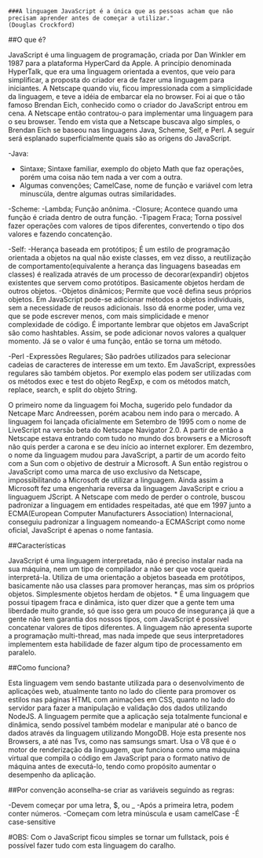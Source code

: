 
```
###A linguagem JavaScript é a única que as pessoas acham que não precisam aprender antes de começar a utilizar."
(Douglas Crockford)
```
##O que é?

  JavaScript é uma linguagem de programação, criada por Dan Winkler em 1987 para a plataforma HyperCard
da Apple. A princípio denominada HyperTalk, que era uma linguagem orientada a eventos, que veio para
simplificar, a proposta do criador era de fazer uma linguagem para iniciantes.
  A Netscape quando viu, ficou impressionada com a simplicidade da linguagem, e teve a idéia de embarcar
ela no browser. Foi ai que o tão famoso Brendan Eich, conhecido como o criador do JavaScript entrou em cena.
A Netscape então contratou-o para implementar uma linguagem para o seu browser. Tendo em vista que a Netscape
buscava algo simples, o Brendan Eich se baseou nas linguagens Java, Scheme, Self, e Perl. A seguir será 
esplanado superficialmente quais são as origens do JavaScript.

-Java:
  - Sintaxe; Sintaxe familiar, exemplo do objeto Math que faz operações, porém uma coisa não tem nada a
ver com a outra.
  - Algumas convenções; CamelCase, nome de função e variável com letra minuscúla, dentre algumas outras 
similaridades.

-Scheme:
  -Lambda; Função anônima.
  -Closure; Acontece quando uma função é criada dentro de outra função.
  -Tipagem Fraca; Torna possível fazer operações com valores de tipos diferentes, convertendo o tipo dos
valores e fazendo concatenção.

-Self:
  -Herança baseada em protótipos; É um estilo de programação orientada a objetos na qual não existe classes, 
em vez disso, a reutilização de comportamento(equivalente a herança das linguagens baseadas em classes) é 
realizada através de um processo de decorar(expandir) objetos existentes que servem como protótipos. 
Basicamente objetos herdam de outros objetos.
  -Objetos dinâmicos; Permite que você defina seus próprios objetos. Em JavaScript pode-se adicionar 
métodos a objetos individuais, sem a necessidade de reusos adicionais. Isso dá enorme poder, uma vez que
se pode escrever menos, com mais simplicidade e menor complexidade de código. É importante lembrar que 
objetos em JavaScript são como hashtables. Assim, se pode adicionar novos valores a qualquer momento. 
Já se o valor é  uma função, então se torna um método.

-Perl
  -Expressões Regulares; São padrões utilizados para selecionar cadeias de caracteres de interesse em um
texto.
Em JavaScript, expressões regulares são também objetos. Por exemplo elas podem ser utilizadas com os 
métodos exec e test do objeto RegExp, e com os métodos match, replace, search, e split do objeto String.


  O primeiro nome da linguagem foi Mocha, sugerido pelo fundador da Netcape Marc Andreessen, porém acabou
nem indo para o mercado. A linguagem foi lançada oficialmente em Setembro de 1995 com o nome de LiveScript
na versão beta do Netscape Navigator 2.0. A partir de então a Netscape estava entrando com tudo no mundo
dos browsers e a Microsoft não quis perder a carona e se deu início ao internet explorer.
  Em dezembro, o nome da linguagem mudou para JavaScript, a partir de um acordo feito com a Sun com o 
objetivo de destruir a Microsoft. A Sun então registrou o JavaScript como uma marca de uso exclusivo da
Netscape, impossibilitando a Microsoft de utilizar a linguagem. Ainda assim a Microsoft fez uma engenharia
reversa da linguagem JavaScript e criou a linguaguem JScript.
  A Netscape com medo de perder o controle, buscou padronizar a linguagem em entidades respeitadas, 
até que em 1997 junto a ECMA(European Computer Manufacturers Association) Internacional, conseguiu 
padronizar a linguagem nomeando-a ECMAScript como nome oficial, JavaScript é apenas o nome fantasia.


##Características

  JavaScript é uma linguagem interpretada, não é preciso instalar nada na sua máquina, nem um tipo de 
compilador a não ser que voce queira interpretá-la.
  Utiliza de uma orientação a objetos baseada em protótipos, basicamente não usa classes para promover 
heranças, mas sim os próprios objetos. Simplesmente objetos herdam de objetos. *
  É uma linguagem que possui tipagem fraca e dinâmica, isto quer dizer que a gente tem uma liberdade
muito grande, só que isso gera um pouco de insegurança já que a gente não tem garantia dos nossos tipos, 
com JavaScript é possível concatenar valores de tipos diferentes.
  A linguagem não apresenta suporte a programação multi-thread, mas nada impede que seus interpretadores
implementem esta habilidade de fazer algum tipo de processamento em paralelo.


##Como funciona?

  Esta linguagem vem sendo bastante utilizada para o desenvolvimento de aplicações web, atualmente tanto no
lado do cliente para promover os estilos nas páginas HTML com animações em CSS, quanto no lado do servidor
para fazer a manipulação e validação dos dados utilizando NodeJS. A linguagem permite que a aplicação seja 
totalmente funcional e dinâmica, sendo possível também modelar e manipular até o banco de dados através da 
linguagem utilizando MongoDB.
  Hoje esta presente nos Browsers, a até nas Tvs, como nas samsungs smart. Usa o V8 que é o motor de 
renderização da linguagem, que funciona como uma máquina virtual que compila o código em JavaScript para
o formato nativo de máquina antes de executá-lo, tendo como propósito aumentar o desempenho da aplicação.


##Por convenção aconselha-se criar as variáveis seguindo as regras:

  -Devem começar por uma letra, $, ou _
  -Após a primeira letra, podem conter números.
  -Começam com letra minúscula e usam camelCase
  -É case-sensitive


#OBS: Com o JavaScript ficou simples se tornar um fullstack, pois é possível fazer tudo com esta linguagem do caralho.

